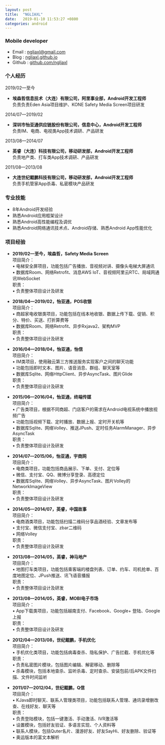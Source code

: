 ```yaml
---
layout: post
title:  "NGLIAXL"
date:   2019-01-10 11:53:27 +0800
categories: android
---
```

### Mobile developer
-	Email : <a href="mailto:ngliaxl@gmail.com">ngliaxl@gmail.com</a>
- 	Blog : [ngliaxl.github.io](https://ngliaxl.github.io)
- 	Github : [github.com/ngliaxl](https://github.com/ngLiaXL)
 
 
###	个人经历 
2019/02—至今  
- 	**埃森哲信息技术（大连）有限公司，阿里事业部，Android开发工程师**  
负责负责Eden Asia项目维护、KONE Safety Media Screen项目研发 

2014/07—2019/02
-	**深圳市怡亚通供应链股份有限公司，信息中心，Android开发工程师**  
负责IM、电商、电视类App技术调研、产品研发

2013/08—2014/07
-	**英睿（大连）科技有限公司，移动研发部，Android开发工程师**  
负责地产类、打车类App技术调研、产品研发

2011/08—2013/08
-	**大连世纪鲲鹏科技有限公司，移动研发部，Android开发工程师**  
负责手机管家App杀毒、私密模块产品研发



###	专业技能
-	8年Android开发经验  
-	熟悉Android应用框架设计  
-	熟悉Android高性能编程及调优  
-	熟悉Android网络通讯技术点、Android存储、熟悉Android App性能优化

###	项目经验
-	**2019/02—至今，埃森哲，Safety Media Screen**  
项目简介：  
• 电梯安全屏项目，功能包括广告播放、音视频对讲、摄像头电梯大屏通讯  
• 数据库Room、网络Retrofit、消息AWS IoT、音视频阿里云RTC、局域网通讯WebSocket  
职责：  
• 负责整体项目设计及研发  

-	**2018/04—2019/02，怡亚通，POS收银**  
项目简介：  
• 商超家电收银类项目，功能包括在线本地收银、数据上传下载、促销、积分、特价、买送、打折算费等  
• 数据库Room、网络Retrofit、异步Rxjava2、架构MVP  
职责：  
• 负责整体项目设计及研发  

-	**2016/04—2018/04，怡亚通，怡信**  
项目简介：    
• IM类项目，使用融云第三方推送服务实现客户之间的聊天功能  
• 功能包括即时文本、图片、语音消息、群组、聊天室等    
• 数据库Sqlite、网络HttpClient、异步AsyncTask、图片Glide  
职责：   
• 负责整体项目设计及研发

-	**2015/06—2016/04，怡亚通，终端传媒**  
项目简介：    
• 广告类项目，根据不同商超、门店客户的需求在Android电视系统中播放视频广告  
• 功能包括视频下载、定时播放、数据上报、定时开关机等  
• 数据库Sqlite、网络Volley、推送JPush、定时任务AlarmManager、异步AsyncTask  
职责：   
• 负责整体项目设计及研发

-	**2014/07—2015/06，怡亚通，宇商网**  
项目简介：     
• 电商类项目，功能包括商品展示、下单、支付、定位等  
• 微信、支付宝、QQ、微博分享登录、高德定位  
• 数据库Sqlite、网络Volley、异步AsyncTask、图片Volley的NetworkImageView  
职责：   
• 负责整体项目设计及研发


-	**2014/05—2014/07，英睿，中国故事**  
项目简介：     
• 电商酒类项目，功能包括扫描二维码分享品酒经验、文章发布等  
• 支付宝、微信支付宝、zbar二维码  
• 网络Volley  
职责：   
• 负责整体项目设计及研发


-	**2013/08—2014/05，英睿，神马地产**  
项目简介：    
• 地图打车类项目，功能包括乘客端的楼盘列表、订单、约车、司机抢单、百度地图定位、JPush推送、讯飞语音播报  
职责：    
• 负责整体项目设计及研发


-	**2013/08—2014/05，英睿，MOBI电子市场**  
项目简介：     
• App下载类项目，功能包括越南支付、Facebook、Google+ 登陆、Google上报  
职责：   
• 负责整体项目设计及研发


-	**2012/04—2013/08，世纪鲲鹏，手机优化**  
项目简介：  
• 手机优化类项目，功能包括病毒查杀、隐私保护、广告拦截、手机优化等  
职责：     
• 负责私密图片模块，包括图片编辑、解密移动、删除等  
• 杀毒模块，包括本地查杀、监听杀毒、定时查杀、安装包前/后APK文件扫描、文件时间监听

-	**2011/07—2012/04，世纪鲲鹏，Q信**    
项目简介：  
• KJava即时聊天、联系人管理类项目，功能包括联系人管理、通讯录增删改查、在线好友、聊天等  
职责：     
• 负责登陆模块，包括一键激活、手动激活、IVR激活等  
• 设置模块，包括好友验证、多语言实现、个人资料等  
• 联系人模块，包括Quter名片、漫游好友、好友SayHi、好友删除、验证等  
• 奥运版本的富文本解析
